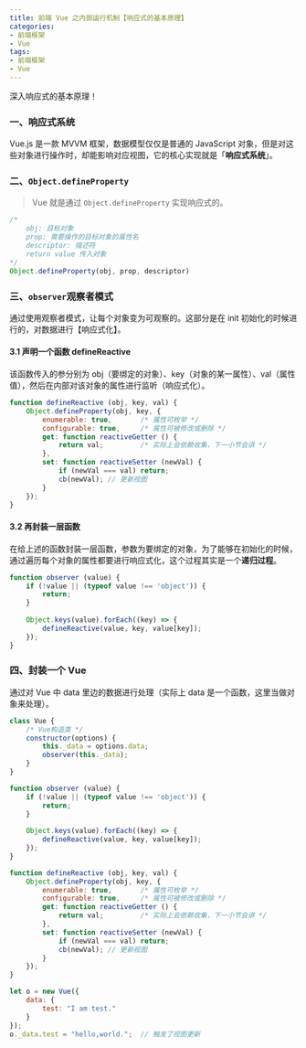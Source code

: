 ```yaml
---
title: 前端 Vue 之内部运行机制【响应式的基本原理】
categories:
- 前端框架
- Vue
tags:
- 前端框架
- Vue
---
```


深入响应式的基本原理！

<!--more-->



### 一、响应式系统

Vue.js 是一款 MVVM 框架，数据模型仅仅是普通的 JavaScript 对象，但是对这些对象进行操作时，却能影响对应视图，它的核心实现就是「**响应式系统**」。



### 二、`Object.defineProperty`

> Vue 就是通过 `Object.defineProperty` 实现响应式的。

```javascript
/*
    obj: 目标对象
    prop: 需要操作的目标对象的属性名
    descriptor: 描述符
    return value 传入对象
*/
Object.defineProperty(obj, prop, descriptor)
```



### 三、`observer`观察者模式

通过使用观察者模式，让每个对象变为可观察的。这部分是在 init 初始化的时候进行的，对数据进行【响应式化】。



#### 3.1 声明一个函数 defineReactive

该函数传入的参分别为 obj（要绑定的对象）、key（对象的某一属性）、val（属性值），然后在内部对该对象的属性进行监听（响应式化）。

```javascript
function defineReactive (obj, key, val) {
    Object.defineProperty(obj, key, {
        enumerable: true,       /* 属性可枚举 */
        configurable: true,     /* 属性可被修改或删除 */
        get: function reactiveGetter () {
            return val;         /* 实际上会依赖收集，下一小节会讲 */
        },
        set: function reactiveSetter (newVal) {
            if (newVal === val) return;
            cb(newVal); // 更新视图
        }
    });
}
```



#### 3.2 再封装一层函数

在给上述的函数封装一层函数，参数为要绑定的对象，为了能够在初始化的时候，通过遍历每个对象的属性都要进行响应式化，这个过程其实是一个**递归过程**。

```javascript
function observer (value) {
    if (!value || (typeof value !== 'object')) {
        return;
    }
    
    Object.keys(value).forEach((key) => {
        defineReactive(value, key, value[key]);
    });
}
```



### 四、封装一个 Vue

通过对 Vue 中 data 里边的数据进行处理（实际上 data 是一个函数，这里当做对象来处理）。

```javascript
class Vue {
    /* Vue构造类 */
    constructor(options) {
        this._data = options.data;
        observer(this._data);
    }
}

function observer (value) {
    if (!value || (typeof value !== 'object')) {
        return;
    }
    
    Object.keys(value).forEach((key) => {
        defineReactive(value, key, value[key]);
    });
}

function defineReactive (obj, key, val) {
    Object.defineProperty(obj, key, {
        enumerable: true,       /* 属性可枚举 */
        configurable: true,     /* 属性可被修改或删除 */
        get: function reactiveGetter () {
            return val;         /* 实际上会依赖收集，下一小节会讲 */
        },
        set: function reactiveSetter (newVal) {
            if (newVal === val) return;
            cb(newVal); // 更新视图
        }
    });
}
```

```javascript
let o = new Vue({
    data: {
        test: "I am test."
    }
});
o._data.test = "hello,world.";  // 触发了视图更新
```

















